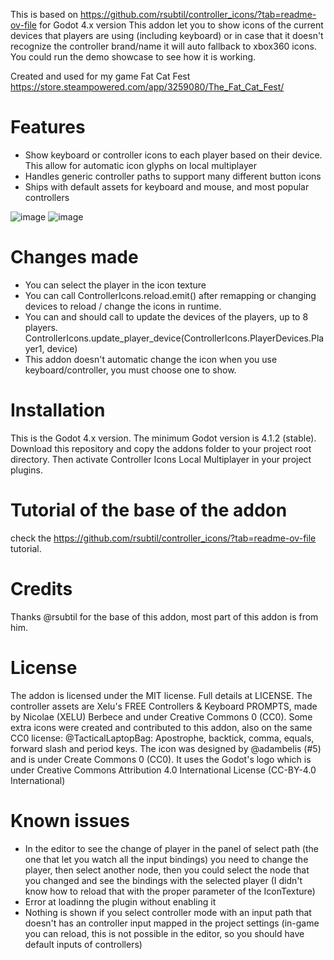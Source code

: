 This is based on https://github.com/rsubtil/controller_icons/?tab=readme-ov-file for Godot 4.x version
This addon let you to show icons of the current devices that players are using (including keyboard) or in case that it doesn't recognize the controller brand/name it will auto fallback to xbox360 icons.
You could run the demo showcase to see how it is working.

Created and used for my game Fat Cat Fest  https://store.steampowered.com/app/3259080/The_Fat_Cat_Fest/

# Features
- Show keyboard or controller icons to each player based on their device. This allow for automatic icon glyphs on local multiplayer
- Handles generic controller paths to support many different button icons
- Ships with default assets for keyboard and mouse, and most popular controllers

![image](https://github.com/user-attachments/assets/ec33e973-72a3-47b4-8f2e-27ee23c94024)
![image](https://github.com/user-attachments/assets/760e9cdf-1acc-458a-92cc-cfaa1e62d731)

# Changes made
- You can select the player in the icon texture
- You can call ControllerIcons.reload.emit() after remapping or changing devices to reload / change the icons in runtime.
- You can and should call to update the devices of the players, up to 8 players. ControllerIcons.update_player_device(ControllerIcons.PlayerDevices.Player1, device)
- This addon doesn't automatic change the icon when you use keyboard/controller, you must choose one to show.

# Installation
This is the Godot 4.x version.
The minimum Godot version is 4.1.2 (stable).
Download this repository and copy the addons folder to your project root directory.
Then activate Controller Icons Local Multiplayer in your project plugins.

# Tutorial of the base of the addon
check the https://github.com/rsubtil/controller_icons/?tab=readme-ov-file tutorial.

# Credits
Thanks @rsubtil for the base of this addon, most part of this addon is from him.

# License
The addon is licensed under the MIT license. Full details at LICENSE.
The controller assets are Xelu's FREE Controllers & Keyboard PROMPTS, made by Nicolae (XELU) Berbece and under Creative Commons 0 (CC0). Some extra icons were created and contributed to this addon, also on the same CC0 license:
@TacticalLaptopBag: Apostrophe, backtick, comma, equals, forward slash and period keys.
The icon was designed by @adambelis (#5) and is under Create Commons 0 (CC0). It uses the Godot's logo which is under Creative Commons Attribution 4.0 International License (CC-BY-4.0 International)

# Known issues
- In the editor to see the change of player in the panel of select path (the one that let you watch all the input bindings) you need to change the player, then select another node, then you could select the node that you changed and see the bindings with the selected player (I didn't know how to reload that with the proper parameter of the IconTexture)
- Error at loadinng the plugin without enabling it
- Nothing is shown if you select controller mode with an input path that doesn't has an controller input mapped in the project settings (in-game you can reload, this is not possible in the editor, so you should have default inputs of controllers)
